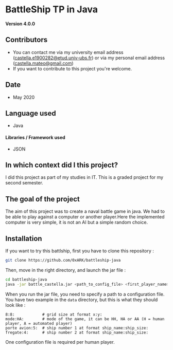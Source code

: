 BattleShip TP in Java
==

**Version 4.0.0**


## Contributors

- You can contact me via my university email address (castella.e1900282@etud.univ-ubs.fr) or via my personal email address (castella.mateo@gmail.com) 
- If you want to contribute to this project you're welcome.

## Date

- May 2020

## Language used

- Java

#### Libraries / Framework used

- JSON

## In which context did I this project?

I did this project as part of my studies in IT. This is a graded project for my second semester.

## The goal of the project

The aim of this project was to create a naval battle game in java. We had to be able to play against a computer or another player.Here the implemented computer is very simple, it is not an AI but a simple random choice.

## Installation

If you want to try this battlship, first you have to clone this repository :

```bash
git clone https://github.com/0xARK/battleship-java
```

Then, move in the right directory, and launch the jar file :

```bash
cd battleship-java
java -jar battle_castella.jar <path_to_config_file> <first_player_name> <second_player_name>
```
When you run the jar file, you need to specify a path to a configuration file. You have two example in the `data` directory, but this is what they should look like :

```text
8:8:            # grid size at format x:y:
mode:HA:        # mode of the game, it can be HH, HA or AA (H = human player, A = automated player)
porte avion:5:  # ship number 1 at format ship_name:ship_size:
fregate:4:      # ship number 2 at format ship_name:ship_size:
```

One configuration file is required per human player.
